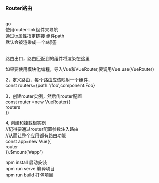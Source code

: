 
### Router路由
```js<div id="#app">//根节点标签<br>
```
  
<router-link to="/foo">go</router-link><br>
使用router-link组件来导航<br>
通过to属性指定链接  组件path<br>
默认会被渲染成一个a标签<br>

<router-view></router-view><br>
路由出口，路由匹配到的组件将渲染在这里<br>

如果要使用模块化编程，导入Vue和VueRouter,要调用Vue.use(VueRouter)<br>

2，定义路由，每个路由应该映射一个组件，<br>
const routers={path:'/foo',component:Foo}<br>

3，创建router实例，然后传router配置<br>
const router =new VueRouter({<br>
 routers<br>
})<br>

4, 创建和挂载根实例<br>
//记得要通过router配置参数注入路由<br>
//从而让整个应用都有路由功能<br>
const app=new Vue({<br>
router<br>
}).$mount('#app')<br>
  
npm install 启动安装<br>
npm run serve  编译项目<br>
npm run build 打包项目<br>










</div>
